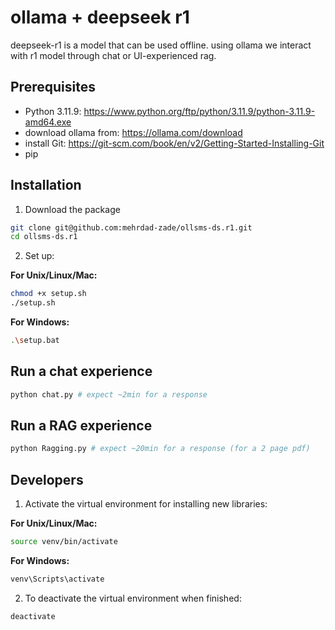 # ollama + deepseek r1
deepseek-r1 is a model that can be used offline. using ollama we interact with r1 model through chat or UI-experienced rag.

## Prerequisites

- Python 3.11.9: https://www.python.org/ftp/python/3.11.9/python-3.11.9-amd64.exe
- download ollama from: https://ollama.com/download
- install Git: https://git-scm.com/book/en/v2/Getting-Started-Installing-Git
- pip

## Installation

1.  Download the package

```bash
git clone git@github.com:mehrdad-zade/ollsms-ds.r1.git
cd ollsms-ds.r1
```

2. Set up:

**For Unix/Linux/Mac:**
```bash
chmod +x setup.sh
./setup.sh
```

**For Windows:**
```bash
.\setup.bat
```

## Run a chat experience
```bash
python chat.py # expect ~2min for a response
```

## Run a RAG experience
```bash
python Ragging.py # expect ~20min for a response (for a 2 page pdf)
```

## Developers

1. Activate the virtual environment for installing new libraries:

**For Unix/Linux/Mac:**
```bash
source venv/bin/activate
```

**For Windows:**
```bash
venv\Scripts\activate
```

2. To deactivate the virtual environment when finished:
```bash
deactivate
```
